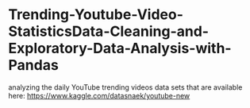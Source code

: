 # Trending-Youtube-Video-StatisticsData-Cleaning-and-Exploratory-Data-Analysis-with-Pandas

analyzing the daily YouTube trending videos data sets that are available here:
https://www.kaggle.com/datasnaek/youtube-new 
